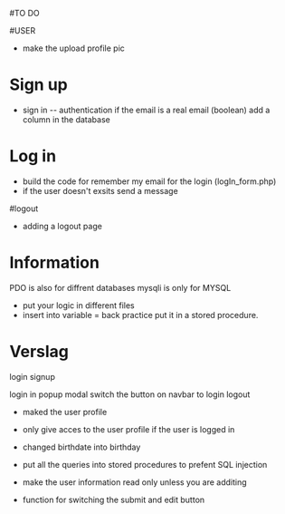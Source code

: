 #TO DO

#USER
- make the upload profile pic 

# Sign up
- sign in -- authentication if the email is a real email (boolean) add a column in the database 

# Log in
- build the code for remember my email for the login (logIn_form.php)
- if the user doesn't exsits send a message

#logout
- adding a logout page


# Information
PDO is also for diffrent databases
mysqli is only for MYSQL 


- put your logic in different files 
- insert into variable = back practice put it in a stored procedure. 

# Verslag
login
signup

login in popup modal
switch the button on navbar to login logout

- maked the user profile
- only give acces to the user profile if the user is logged in

- changed birthdate into birthday

- put all the queries into stored procedures to prefent SQL injection
- make the user information read only unless you are additing
- function for switching the submit and edit button







